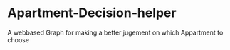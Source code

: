 # Apartment-Decision-helper
A webbased Graph for making a better jugement on which Appartment to choose
